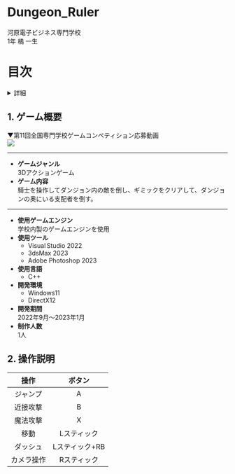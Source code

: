 # Dungeon_Ruler
河原電子ビジネス専門学校<br>
1年 橘 一生
# 目次
<details>
<summary>詳細</summary>

  1. [ゲーム概要](#1-ゲーム概要)
  2. [操作説明](#2-操作説明)

</details>

## 1. ゲーム概要
▼第11回全国専門学校ゲームコンペティション応募動画<br>
[![](https://img.youtube.com/vi/IK2ury61ALo/0.jpg)](https://www.youtube.com/watch?v=IK2ury61ALo)

***
* __ゲームジャンル__<br>
  3Dアクションゲーム<br>
* __ゲーム内容__<br>
  騎士を操作してダンジョン内の敵を倒し、ギミックをクリアして、ダンジョンの奥にいる支配者を倒す。
***
* __使用ゲームエンジン__<br>
  学校内製のゲームエンジンを使用
* __使用ツール__
  * Visual&thinsp;Studio 2022
  * 3dsMax 2023
  * Adobe Photoshop 2023
* __使用言語__
  * C++ 
* __開発環境__
  * Windows11
  * DirectX12
* __開発期間__<br>
  2022年9月～2023年1月
* __制作人数__<br>
  1人
## 2. 操作説明
|操作|ボタン|
|:---:|:---:|
|ジャンプ|A|
|近接攻撃|B|
|魔法攻撃|X|
|移動|Lスティック|
|ダッシュ|Lスティック+RB|
|カメラ操作|Rスティック|
